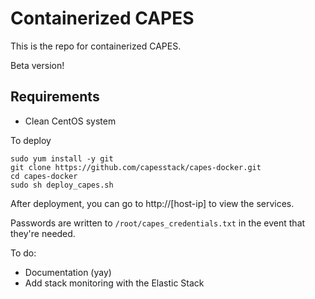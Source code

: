 # Containerized CAPES

This is the repo for containerized CAPES.

Beta version!

## Requirements
* Clean CentOS system

To deploy
```
sudo yum install -y git
git clone https://github.com/capesstack/capes-docker.git
cd capes-docker
sudo sh deploy_capes.sh
```

After deployment, you can go to http://[host-ip] to view the services.

Passwords are written to `/root/capes_credentials.txt` in the event that they're needed.

To do:
* Documentation (yay)
* Add stack monitoring with the Elastic Stack
